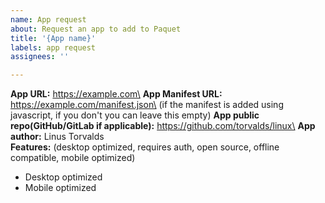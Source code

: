 ```yaml
---
name: App request
about: Request an app to add to Paquet
title: '{App name}'
labels: app request
assignees: ''

---
```


<!-- Please check https://paquet.shop/docs/manifest -->

**App URL:** https://example.com\
**App Manifest URL:** https://example.com/manifest.json\ (if the manifest is added using javascript, if you don't you can leave this empty)
**App public repo(GitHub/GitLab if applicable):** https://github.com/torvalds/linux\
**App author:** Linus Torvalds\
**Features:** (desktop optimized, requires auth, open source, offline compatible, mobile optimized)

- Desktop optimized
- Mobile optimized
